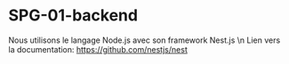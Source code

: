 # SPG-01-backend

Nous utilisons le langage Node.js avec son framework Nest.js \n
Lien vers la documentation: https://github.com/nestjs/nest 
